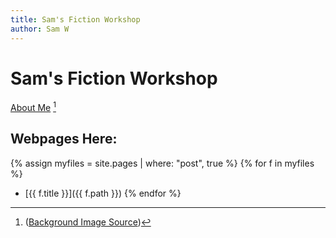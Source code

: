 ```yaml
---
title: Sam's Fiction Workshop
author: Sam W
---
```


# Sam's Fiction Workshop

[About Me](./about/) [^image-source]

## Webpages Here:

{% assign myfiles = site.pages | where: "post", true %}
{% for f in myfiles %}
* [{{ f.title }}]({{ f.path }})
{% endfor %}


[^image-source]: ([Background Image Source](https://donjon.bin.sh))

<link rel="stylesheet" href="./rpg-styles.css">


